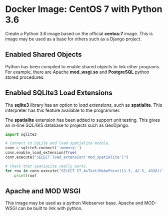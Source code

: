 Docker Image: CentOS 7 with Python 3.6
======================================

Create a Python 3.6 image based on the official **centos:7** image.
This is image may be used as a base for others such as a Django project.

Enabled Shared Objects
----------------------

Python has been compiled to enable shared objects to link other programs.
For example, there are Apache **mod_wsgi.so** and **PostgreSQL** python stored procedures.

Enabled SQLite3 Load Extensions
-------------------------------

The **sqlite3** library has an option to _load extensions_, such as **spatialite**.
This interpreter has this feature available to the programmer.

The **spatialite** extension has been added to support unit testing.
This gives an in-line SQL/GIS database to projects such as GeoDjango.

```python
import sqlite3

# Connect to SQLite and load spatialite module.
conn = sqlite3.connect(':memory:')
conn.enable_load_extension(True)
conn.execute("SELECT load_extension('mod_spatialite')")

# Check that SpatiaLite really works.
for row in conn.execute("SELECT ST_AsText(MakePoint(11.5, 42.5, 4326))"):
    print(row)
```

Apache and MOD WSGI
-------------------

This image may be used as a python Webserver base.
Apache and MOD-WSGI can be built to link with python.
